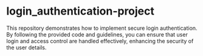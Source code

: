 # login_authentication-project

This repository demonstrates how to implement secure login authentication. By following the provided code and guidelines, you can ensure that user login and access control are handled effectively, enhancing the security of the user details.

